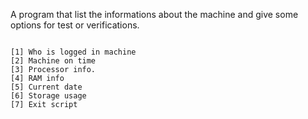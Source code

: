 A program that list the informations about the machine and give some options for test or verifications.

<code>
[1] Who is logged in machine
[2] Machine on time
[3] Processor info.
[4] RAM info
[5] Current date
[6] Storage usage
[7] Exit script
</code>
